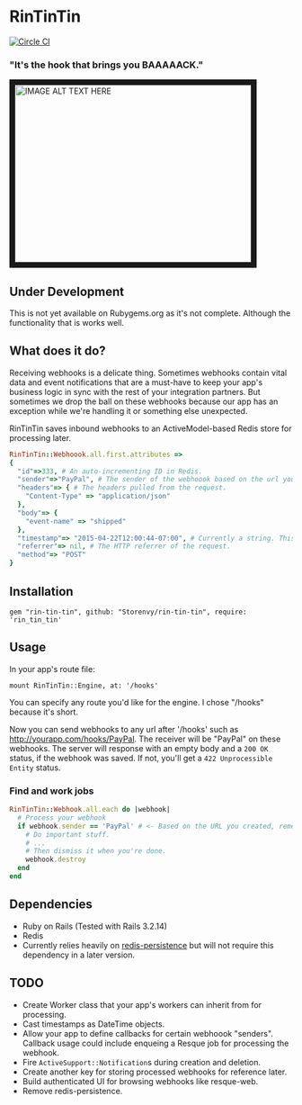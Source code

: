 # RinTinTin

[![Circle CI](https://circleci.com/gh/Storenvy/rin-tin-tin.svg?style=svg)](https://circleci.com/gh/Storenvy/rin-tin-tin)

### "It's the hook that brings you BAAAAACK."

<a href="http://www.youtube.com/watch?feature=player_embedded&v=pdz5kCaCRFM
" target="_blank"><img src="http://img.youtube.com/vi/pdz5kCaCRFM/0.jpg"
alt="IMAGE ALT TEXT HERE" width="420" height="315" border="10" /></a>

## Under Development

This is not yet available on Rubygems.org as it's not complete. Although the functionality that is works well.


## What does it do?

Receiving webhooks is a delicate thing. Sometimes webhooks contain vital data and event notifications that are a must-have to keep your app's business logic in sync with the rest of your integration partners. But sometimes we drop the ball on these webhooks because our app has an exception while we're handling it or something else unexpected.

RinTinTin saves inbound webhooks to an ActiveModel-based Redis store for processing later.

```ruby
RinTinTin::Webhoook.all.first.attributes =>
{
  "id"=>333, # An auto-incrementing ID in Redis.
  "sender"=>"PayPal", # The sender of the webhoook based on the url you define (e.g. "/hooks/PayPal")
  "headers"=> { # The headers pulled from the request.
    "Content-Type" => "application/json"
  },
  "body"=> {
    "event-name" => "shipped"
  },
  "timestamp"=> "2015-04-22T12:00:44-07:00", # Currently a string. This will be a `DateTime` object in a later version.
  "referrer"=> nil, # The HTTP referrer of the request.
  "method"=> "POST"
}

```

## Installation
`gem "rin-tin-tin", github: "Storenvy/rin-tin-tin", require: 'rin_tin_tin'`

## Usage
In your app's route file:

`mount RinTinTin::Engine, at: '/hooks'`

You can specify any route you'd like for the engine. I chose "/hooks" because it's short.

Now you can send webhooks to any url after '/hooks' such as http://yourapp.com/hooks/PayPal. The receiver will be "PayPal" on these webhooks. The server will response with an empty body and a `200 OK` status, if the webhook was saved. If not, you'll get a `422 Unprocessible Entity` status.

### Find and work jobs

```ruby
RinTinTin::Webhook.all.each do |webhook|
  # Process your webhook
  if webhook.sender == 'PayPal' # <- Based on the URL you created, remember?
    # Do important stuff.
    # ...
    # Then dismiss it when you're done.
    webhook.destroy
  end
end
```

## Dependencies
* Ruby on Rails (Tested with Rails 3.2.14)
* Redis
* Currently relies heavily on [redis-persistence](https://github.com/socialinsider/redis-persistence) but will not require this dependency in a later version.

## TODO

* Create Worker class that your app's workers can inherit from for processing.
* Cast timestamps as DateTime objects.
* Allow your app to define callbacks for certain webhoook "senders". Callback usage could include enqueing a Resque job for processing the webhook.
* Fire `ActiveSupport::Notification`s during creation and deletion.
* Create another key for storing processed webhooks for reference later.
* Build authenticated UI for browsing webhooks like resque-web.
* Remove redis-persistence.
